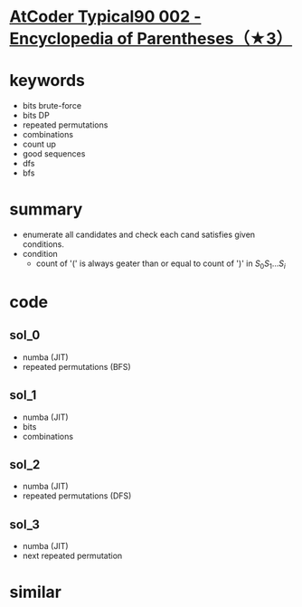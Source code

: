# [AtCoder Typical90 002 - Encyclopedia of Parentheses（★3）](https://atcoder.jp/contests/typical90/tasks/typical90_b)



# keywords 
- bits brute-force
- bits DP
- repeated permutations
- combinations
- count up 
- good sequences
- dfs 
- bfs


# summary
- enumerate all candidates and check each cand satisfies given conditions.
- condition
  - count of '(' is always geater than or equal to count of ')' in $S_0S_1...S_i$

# code 
## sol_0
- numba (JIT)
- repeated permutations (BFS)

## sol_1
- numba (JIT)
- bits
- combinations

## sol_2
- numba (JIT)
- repeated permutations (DFS)


## sol_3
- numba (JIT)
- next repeated permutation


# similar 